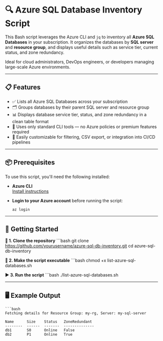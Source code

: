 # 🔍 Azure SQL Database Inventory Script

This Bash script leverages the Azure CLI and `jq` to inventory all **Azure SQL Databases** in your subscription. It organizes the databases by **SQL server** and **resource group**, and displays useful details such as service tier, current status, and zone redundancy.

Ideal for cloud administrators, DevOps engineers, or developers managing large-scale Azure environments.

---

## 📋 Features

- ✅ Lists all Azure SQL Databases across your subscription
- 🗂️ Groups databases by their parent SQL server and resource group
- 📊 Displays database service tier, status, and zone redundancy in a clean table format
- 🔁 Uses only standard CLI tools — no Azure policies or premium features required
- 🧩 Easily customizable for filtering, CSV export, or integration into CI/CD pipelines

---

## 📦 Prerequisites

To use this script, you'll need the following installed:

- **Azure CLI**  
  [Install instructions](https://learn.microsoft.com/en-us/cli/azure/install-azure-cli)

- **Login to your Azure account** before running the script:
  ```bash
  az login

---

## 🚀 Getting Started
**🔧 1. Clone the repository**
      ```bash
      git clone https://github.com/yourusername/azure-sql-db-inventory.git
      cd azure-sql-db-inventory
      
**📜 2. Make the script executable**
      ```bash
      chmod +x list-azure-sql-databases.sh
      
**▶️ 3. Run the script**
      ```bash
      ./list-azure-sql-databases.sh

---

## 🖥️ Example Output
    ```bash
    Fetching details for Resource Group: my-rg, Server: my-sql-server
    
    Name      Size    Status   ZoneRedundant
    --------  ------  -------  --------------
    db1       S0      Online   False
    db2       P1      Online   True


